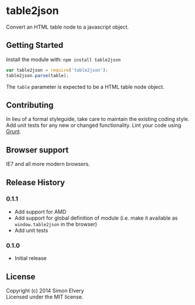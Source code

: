 # table2json

Convert an HTML table node to a javascript object.

## Getting Started
Install the module with: `npm install table2json`

```javascript
var table2json = require('table2json');
table2json.parse(table);
```

The `table` parameter is expected to be a HTML table node object.

## Contributing
In lieu of a formal styleguide, take care to maintain the existing coding style. Add unit tests for any new or changed functionality. Lint your code using [Grunt](http://gruntjs.com/).

## Browser support
IE7 and all more modern browsers.

## Release History

### 0.1.1
- Add support for AMD
- Add support for global definition of module (i.e. make it available as `window.table2json` in the browser)
- Add unit tests

### 0.1.0
- Initial release

## License
Copyright (c) 2014 Simon Elvery  
Licensed under the MIT license.
